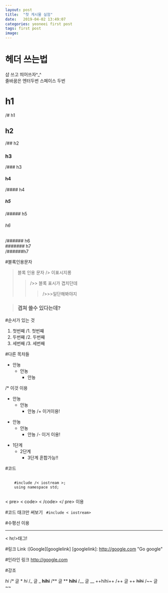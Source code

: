 ```yaml
---
layout: post
title:  "첫 게시물 실험"
date:   2019-04-02 13:49:07
categories: yeoneei first post 
tags: first post
image: 
---
```



# 헤더 쓰는법  
샵 쓰고 띄어쓰자^_^  
줄바꿈은 엔터두번 스페이스 두번  
# h1    
/# h1    
## h2    
/## h2  
### h3  
/### h3  
#### h4  
/#### h4  
##### h5  
/##### h5  
###### h6  
/###### h6  
####### h7  
/######h7  

#블록인용문자
> 블록 인용 문자
/> 이표시지롱
>> />> 블록 표시가 겹치던데
>>> />>>일단해봐야지

> ### 겹쳐 쓸수 있다는데?

#순서가 있는 것

1. 첫번째
/1. 첫번쨰
2. 두번쨰
/2. 두번째
3. 세번째
/3. 세번째

#다른 목차들
* 안뇽
  * 안뇽
      * 안뇽

/* 이것 이용

+ 안뇽
  + 안뇽
      + 안뇽
/+ 이거이용!

- 안뇽
  - 안뇽
    - 안뇽
/- 이거 이용!

* 1단계
  + 2단계
    - 3단계 
혼합가능!!

#코드
<pre>
  <code>
    #include /< iostream >;
    using namespace std;
  </code>
</pre>
< pre> < code> < /code> </ pre> 이용

#코드 태크만 써보기
<code>
  #include < iostream>
</code>

#수평선 이용
<hr/>
< hr/>태그!

#링크
Link :[Google][googlelink]
[googlelink]: http://google.com "Go google"

#인라인 링크
<http://google.com>

#강조

*hi*
/* 글 *
_hi_
/_ 글 _
**hihi**
/** 글 **
__hihi__
/__ 글 __
++hihi++
/++ 글 ++
~~hihi~~
/~~ 글 ~~
